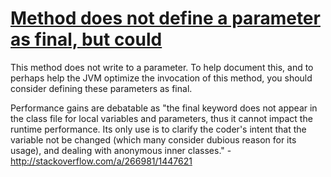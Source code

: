 # [Method does not define a parameter as final, but could](http://fb-contrib.sourceforge.net/bugdescriptions.html#FP_FINAL_PARAMETERS)

This method does not write to a parameter. To help document this, and to perhaps
			help the JVM optimize the invocation of this method, you should consider defining these parameters
			as final.

Performance gains are debatable as "the final keyword does not appear in the class file for
			local variables and parameters, thus it cannot impact the runtime performance. Its only use
			is to clarify the coder's intent that the variable not be changed (which many consider dubious
			reason for its usage), and dealing with anonymous inner classes." - http://stackoverflow.com/a/266981/1447621